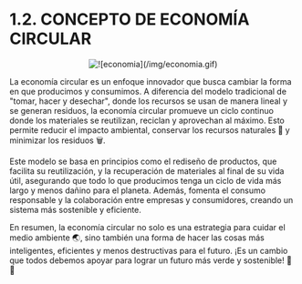 # 1.2. CONCEPTO DE ECONOMÍA CIRCULAR

<p align="center">
  <img src="/img/" alt="![economia](/img/economia.gif)" />
</p>  

La economía circular es un enfoque innovador que busca cambiar la forma en que producimos y consumimos. A diferencia del modelo tradicional de "tomar, hacer y desechar", donde los recursos se usan de manera lineal y se generan residuos, la economía circular promueve un ciclo continuo donde los materiales se reutilizan, reciclan y aprovechan al máximo. Esto permite reducir el impacto ambiental, conservar los recursos naturales 🌱 y minimizar los residuos 🗑️.

Este modelo se basa en principios como el rediseño de productos, que facilita su reutilización, y la recuperación de materiales al final de su vida útil, asegurando que todo lo que producimos tenga un ciclo de vida más largo y menos dañino para el planeta. Además, fomenta el consumo responsable y la colaboración entre empresas y consumidores, creando un sistema más sostenible y eficiente.

En resumen, la economía circular no solo es una estrategia para cuidar el medio ambiente 🌏, sino también una forma de hacer las cosas más inteligentes, eficientes y menos destructivas para el futuro. ¡Es un cambio que todos debemos apoyar para lograr un futuro más verde y sostenible! 🌿✨
